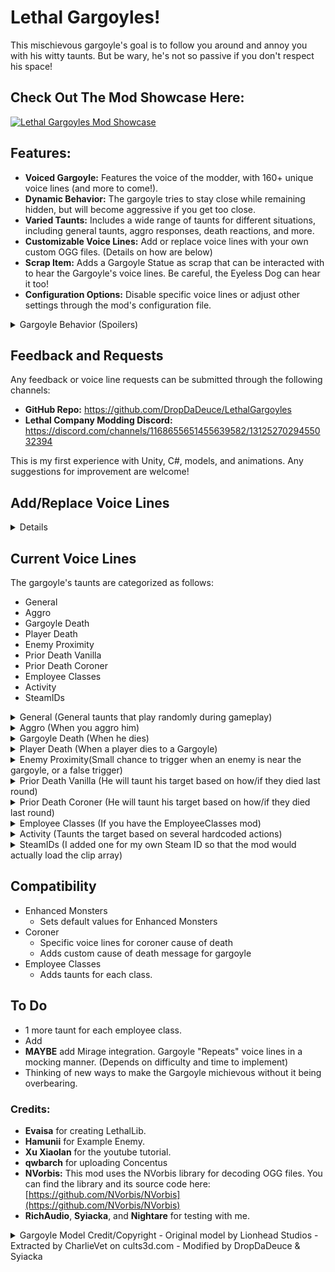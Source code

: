 # Lethal Gargoyles!

This mischievous gargoyle's goal is to follow you around and annoy you with his witty taunts. But be wary, he's not so passive if you don't respect his space!

## Check Out The Mod Showcase Here:
[![Lethal Gargoyles Mod Showcase](https://markdown-videos-api.jorgenkh.no/url?url=https%3A%2F%2Fyoutu.be%2FBGAoOVgEUk0)](https://youtu.be/BGAoOVgEUk0)

## Features:

* **Voiced Gargoyle:**  Features the voice of the modder, with 160+ unique voice lines (and more to come!).
* **Dynamic Behavior:** The gargoyle tries to stay close while remaining hidden, but will become aggressive if you get too close.
* **Varied Taunts:**  Includes a wide range of taunts for different situations, including general taunts, aggro responses, death reactions, and more.
* **Customizable Voice Lines:**  Add or replace voice lines with your own custom OGG files. (Details on how are below)
* **Scrap Item:**  Adds a Gargoyle Statue as scrap that can be interacted with to hear the Gargoyle's voice lines. Be careful, the Eyeless Dog can hear it too!
* **Configuration Options:** Disable specific voice lines or adjust other settings through the mod's configuration file.

<details>
<summary>Gargoyle Behavior (Spoilers)</summary>

- The gargoyle's primary goal is to annoy the player. It will try to stay close while remaining hidden, but its stealth skills are still under development.
- If the player enters its aggro range, it will chase and attack them. Be careful, as it might occasionally push you into walls (a bug that's being worked on).
- If the target player is walking on a catwalk, the gargoyle will try to push the player, potentially off the catwalk!

</details>

## Feedback and Requests

Any feedback or voice line requests can be submitted through the following channels:

* **GitHub Repo:** https://github.com/DropDaDeuce/LethalGargoyles
* **Lethal Company Modding Discord:** https://discord.com/channels/1168655651455639582/1312527029455032394

This is my first experience with Unity, C#, models, and animations. Any suggestions for improvement are welcome!

## Add/Replace Voice Lines
<details>

**1. Audio Format and Location**

- All custom voice lines **must be in OGG format**. Other formats (MP3, WAV, etc.) are not supported.
- Place your custom OGG files in the **"Custom Voice Lines"** folder located within your Lethal Company game directory (e.g., `C:\Program Files (x86)\Steam\steamapps\common\Lethal Company\Custom Voice Lines`).
- **Do not** place custom voice lines in the "Voice Lines" folder.
- There is a maximum size of **500KB** on the OGG files due to Steam networking limitations on network messages.

**2.  Voice Line Categories**

Voice lines are organized into the following categories:

- Combat Dialog
- Taunt - Activity
- Taunt - Aggro
- Taunt - Enemy
- Taunt - Gargoyle Death
- Taunt - General
- Taunt - Player Death
- Taunt - Prior Death
- Taunt - EmployeeClass (Requires the Employee Classes mod)
- Taunt - SteamIDs

**3.  Naming Conventions**

- **Hardcoded Categories:** For the categories "Taunt - Activity," "Taunt - Enemy," "Taunt - Prior Death," and "Taunt - EmployeeClass," you can add multiple variations of the same taunt by using the original file name as a base and adding a suffix.
    - For example, to add variations of the "taunt_priordeath_Abandoned" voice line, you can name your custom OGG files "taunt_priordeath_Abandoned2.ogg", "taunt_priordeath_Abandoned_Custom.ogg", etc. The mod will randomly choose between all variations with the same base name.
- **Other Categories:**  For the remaining categories, you can use any file name for your custom OGG files. Simply place them in the corresponding folder within "Custom Voice Lines."

**4. Disabling Voice Lines**

- If you want to disable a specific voice line, you can do so through the mod's configuration file.

**5. Steam ID Taunts**

- If you want to add a custom taunt for a specific Steam ID, you can do so by naming the OGG file "[SteamID][optional text].ogg" (e.g., "76561198012345678_ConorTaunt.ogg" or "76561198012345678.ogg"). The Gargoyle will play this custom taunt when the player with the specified Steam ID is the target.
- There is a 2.5% chance that the Gargoyle will play a Steam ID taunt. This is to prevent these taunts from being overused.
    - If the player has multiple Steam ID taunts, the Gargoyle will randomly choose one to play.

</details>

## Current Voice Lines

The gargoyle's taunts are categorized as follows:

* General
* Aggro
* Gargoyle Death
* Player Death
* Enemy Proximity
* Prior Death Vanilla
* Prior Death Coroner
* Employee Classes
* Activity
* SteamIDs

<details>
<summary>General (General taunts that play randomly during gameplay)</summary>
<pre>"Ach, I can smell your awful breath... all the way from here."</pre>
<pre>"I'd ask you to try and hit me... but ya'd probably poke yer eye out instead."</pre>
<pre>"I might be made of stone, but at least I ain't stone blind."</pre>
<pre>"Hey! You're that mighty employee, aren't ya? Well, I've got scrap for ya: KISS MY STONEY ARSE!"</pre>
<pre>"I bet your aim's as bad as your body odour!"</pre>
<pre>"I heard there was a prophecy about ya... yeah... something about THE WORST EMPLOYEE OF ALL TIME! Yeah, that was it! Hahaha!"</pre>
<pre>"You must be the sorriest excuse of an Employee I ever saw, and I've seen plenty."</pre>
<pre>"Ye cannae hit me. Ye cannae hit me! Haha!"</pre>
<pre>"Hi, my name's Barn Door. Bet ye cannae hit meeee!"</pre>
<pre>"You're more of a crack-pot than a crack-shot! Hahahaha!"</pre>
<pre>"Don't you try and ignore me, you pink-bellied numpty!"</pre>
<pre>"Is this what I've been sittin' here waiting for all these centuries? You?! Bahahaha!"</pre>
<pre>"I can tell by yer glazed over eyes ye cannae hit straight!"</pre>
<pre>"Hey! Employee! Do you have any tzp or flashlights? Hahaha, you don't have any skill, that's as plain as day!"</pre>
<pre>"Ach, away with ye, ye scavenger dog-monkey."</pre>
<pre>"Hey! Look at me when I'm insulting ya! You walking sack of compost!"</pre>
<pre>"You think you're smart? I've seen more brains in a slop-bucket!"</pre>
<pre>"Let's see your aim... If ya've got one!"</pre>
<pre>"You couldnae hit a castle wi'a ball of dung!"</pre>
<pre>"Ach, ya blunderin' goon, you couldnae hit me in a million years!"</pre>
<pre>"Tell me this, how does a rubbish employee like you stay alive? You must be a right jammy bugger!"</pre>
<pre>"What are you gonna do, huh? Hit me? Ooh, I'm shiverin', mummy, help!"</pre>
<pre>"Tell me this, is it true you don't know which way to hold a shovel? Hahaha!"'</pre>
<pre>"Oh, look! My face is all exposed! Betchya cannae hit me!"</pre>
<pre>"Which one ya cannae hit me with? Yer shovel, or yer sneeze?"</pre>
<pre>"Hey, what you are doing with all those weapons? You might as well use a wee toy slingshot, ye big baby!"</pre>
<pre>"Hey, come and have a go at me, if you think you're tough enough!"</pre>
<pre>"I can paint a target on me arse and you'll still be pointing at ye shoe!"</pre>
<pre>"You're so incompetent, you couldnae hit a spring head!"</pre>
<pre>"I've seen more enthusiasm from a Bracken!"</pre>
<pre>"What do you think of that, Mr. Pajama-Wearing, Basket-Face, Slipper-Wielding, Clipe-Dreep-Bauchle, Gether-Uping-Blate-Maw, Bleathering, Gomeril, Jessie, Oaf-Looking, Stauner, Nyaff, Plookie, Shan, Milk-Drinking, Soy-Faced Shilpit, Mim-Moothed, Sniveling, Worm-Eyed, Hotten-Blaugh, Vile-Stoochie, Callie-Breek-Tattie?" - Submitted by ThePatienceToad</pre>
<pre>"You must have drawn the ugly gene in the family."</pre>
<pre>"Its employees like you that make me happy humans are mortal!" - Submitted by ThePatienceToad</pre>
<pre>"If yer as slow on foot as ye are in the head, ye cannae hope to hit me!" - Submitted by Plague</pre>
</details>

<details>
<summary>Aggro (When you aggro him)</summary>
<pre>"That's It! I'll kick yer arse!"</pre>
<pre>"You think you're tough!? I got some scrap for ya!"</pre>
<pre>"I'll bloody make yer face even more ugly! Wait… I dinnae think that's possible." - Submitted by Electric</pre>
<pre>"Oi! You lookin' at me?! I'll give ye somethin' to look at!"</pre>
<pre>"Step back, ya numpty! Unless ye want a face full of stone!"</pre>
</details>

<details>
<summary>Gargoyle Death (When he dies)</summary>
<pre>"These are my final words. I hate you. Hahahaha!"</pre>
<pre>"At least... at least I'm not... not you..."</pre>
<pre>"At least I didn't trip over my own feet and fall into a pit… you imbecile… *coughs*"</pre>
</details>

<details>
<summary>Player Death (When a player dies to a Gargoyle)</summary>
<pre>"Hahahaha! You died!"</pre>
<pre>"Another employee down! Hahahaha!"</pre>
<pre>"Hahahaha! You suck!"</pre>
</details>

<details>
<summary>Enemy Proximity(Small chance to trigger when an enemy is near the gargoyle, or a false trigger)</summary>
<pre>"Hello, sir Bracken! He's over there! Hahahaha"</pre>
<pre>"Sit still and don't turn around. I want to watch that Spring Head maul you!"</pre>
<pre>"What a cute little Thumper! They're over there boy, go get em! Good boy!"</pre>
<pre>"Looks like you're being haunted! I hope you get possesed you useless pile of trash!"</pre>
<pre>"I hope this centipede eats your face!"</pre>
<pre>"The itsy bitsy spider ate the employees face. Hahahaha!"</pre>
<pre>"Hey look! Another employee. Go give him a hug!"</pre>
<pre>"Yippee! Hahahaha!"</pre>
<pre>"This Jester is hilarious! Go tell that joke to that employee over there! Hahahaha!"</pre>
<pre>"Hey, you! I found some nuts for you to crack. They're over there!"</pre>
<pre>"Hey! Employee! Ever been dissolved by a slime?"</pre>
<pre>"That's one scary butler! I'm glad I'm not you! Hahahaha!"</pre>
<pre>"This one eats employees! I like it already!"</pre>
<pre>"Another Gargoyle joins the employee hunt! Luckily this employee sucks, should be an easy kill!"</pre>
<pre>"Aww, what a cute little doggy! Look at all those teeth, just waiting to rip you to shreds. Oh… Was I supposed to be quiet? Hahahaha"</pre>
</details>

<details>
<summary>Prior Death Vanilla (He will taunt his target based on how/if they died last round)</summary>
<pre>"Left behind, eh?  Even your friends didn't like you!"</pre>
<pre>"I heard tough guys don't look at explosions, which is probably why ye died." - Submitted by ThePatienceToad</pre>
<pre>"They say 'fight fire with fire'. Well, ye fought fists with... yer face! HAHAHA!"</pre>
<pre>"Next time you get roasted, I'll bring some marshmallows."</pre>
<pre>"Flat as a pancake, ye were! Were you always that thin?</pre>
<pre>"You couldnae hold your breath longer than 10 seconds. Hahahaha!" - Submitted by ThePatienceToad</pre>
<pre>"Next time you get electrocuted, try not to pee yourself!"</pre>
<pre>"You got blown away, literally!"</pre>
<pre>"What went up, came down... and splat! Just like you!"</pre>
<pre>"My favorite part about the last moon. Bang! You were full of holes! What a surprise…"</pre>
<pre>"Next time ye want to go head first into something hard, I'll give ya a good smack!"</pre>
<pre>"Kicked ya right into the goal last round ye were! Hahahaha!" - Submitted by ThePatienceToad</pre>
<pre>"Torn limb from limb?  Served you right for getting out of bed that morning!"</pre>
<pre>"How much glue did they need to put ye back together?" - Submitted by ThePatienceToad</pre>
<pre>"Next time you see a knife, try running away from it instead of towards it! Hahahaha!"</pre>
<pre>"Gack! Couldn't breathe? Maybe ye should've tried breathing through your ears!"</pre>
<pre>"Looks like someone needed a breath of fresh air...permanently!"</pre>
<pre>"I can't believe it! You actually died of embarrassment! Hahahaha!" - Submitted by ThePatienceToad</pre>
</details>

<details>
<summary>Prior Death Coroner (He will taunt his target based on how/if they died last round)</summary>
<pre>"Couldnae outsmart a bunch of birds with hairy bums, could ye?"</pre>
<pre>"He's a sneaky one, that Barber! Appears out of thin air, then snip snip! Should've seen yer face... oh wait, he cut it in half! Hahahaha!"</pre>
<pre>"Bracken snuck up on ye. Should've seen the look on yer face when ye felt those bony fingers on yer neck! Then crack like a twig!"</pre>
<pre>"Caught in a wee web, were ye? Should've seen yer face when she came crawlin' out! Like a hairy, eight-legged beastie!"</pre>
<pre>"He went out with a bang, didn't he? Took ye right wit him. Hahahaha!"</pre>
<pre>"Heard ye were lookin' for a close shave. He gave ye one, didn't he? A bit too close for comfort, I'd say!"</pre>
<pre>"Heard those bees gave ye quite the shock! Should've seen yer hair standin' on end! Hahahaha!"</pre>
<pre>"If you had the brains to turn around a half second sooner, you might have survived!" - Submitted by ThePatienceToad</pre>
<pre>"Swallowed whole, were ye? He's got an appetite for careless employees, that worm! Should've seen yer face when he popped up! HAHAHA!"</pre>
<pre>"The pup heard ye sneakin' about! Should've seen him come flyin' through the air! Like a furry, toothy missile!"</pre>
<pre>"Heard ye screamin' all the way from here! Did ye think that would scare him off? He can't even hear ye! Hahahaha!"</pre>
<pre>"He's got a big appetite, that one! Try tried standin' still next time. Maybe he'll think yer a tree!"</pre>
<pre>"Couldn't handle a bit of a haunting, could ye? Yer head just popped like a ripe melon! Messy!"</pre>
<pre>"Couldn't keep yer hands off his shiny bits, could ye? He gave ye a good polishin', though, didn't he?"</pre>
<pre>"Slow and steady wins the race, eh? Except when it's a giant puddle of acid chasin' ye! Hahahaha!"</pre>
<pre>"That Jester's got quite the spring in his step, eh? Should've seen yer face when he popped out! Hahahaha!"</pre>
<pre>"Thought ye could outsmart one of our own, did ye? Yer body sure did make a bloody good chair!"</pre>
<pre>"Yer parenting skills are worse than yer survival skills... I dinnae know that was even possible!" - Submitted by Sniker</pre>
<pre>"A guy with a mask threw up on you and you fell over dead? Maybe that possessed clone has more braincells than you!" - Submitted by Sniker</pre>
<pre>"'Beware of gift bearing Greeks!' Or, in yer case, masks bearin' doom! Should've seen yer friends runnin'! Like wee bairns from a bogeyman!"</pre>
<pre>"Thought ye were done with him, did ye? Next time, try bringin' a fly swatter! Hahahaha!"</pre>
<pre>"He kicked ye so hard, ye flew higher than a hawk! Should've seen ye spinnin' through the air! Did ye land on yer head? Hahahaha!"</pre>
<pre>"He cracked ye good, didn't he? Should've seen ye dancin'! One step forward, two steps back... right into his shotgun blast!"</pre>
<pre>"He ran ye over like a wee speed bump, didn't he? Should've seen ye go flyin'!"</pre>
<pre>"Heard ye were lookin' for a quick trip to the moon. He granted yer wish, didn't he? One-way ticket, though, I'm afraid!"</pre>
<pre>"He's got quite the footwork, that one! Should've seen him tap-dancin' on yer head!"</pre>
<pre>"Ach, he roasted ye like a wee marshmallow, didn't he? Should've seen ye glowin'! Nice and crispy on the outside, I bet!"</pre>
<pre>"Did that wee beastie steal yer breath away? Should've seen ye flailin' about! Like a fish outta water!"</pre>
<pre>"Did ye trip over yer own feet tryin' to get away? Or did ye faint from the smell of his... perfume? HAHAHA! Either way, it's pathetic!"</pre>
<pre>"Ach, couldn't outrun a deaf beastie, could ye? Should've seen ye trippin' over yer own feet!"</pre>
<pre>"Should've seen ye flailin' about with those wee snakes on yer head! Too bad ye broke the fall with ye face!"</pre>
<pre>"Thought ye could make a deal with the devil, did ye? He took yer scrap... and yer soul! HAHAHA!"</pre>
<pre>"Heard ye were expectin' a package. Well, ye got one! Right on top of yer head!"</pre>
<pre>"You know what they say, watch where ye step. Oh, ye must have missed that one."</pre>
<pre>"They say 'lightning never strikes twice'. Well, it only needs to strike once to turn ye into a pile of ash! Hahahaha!"</pre>
<pre>"Heard ye were stargazin'. Well, ye got a closer look than ye planned!"</pre>
<pre>"They say 'curiosity killed the cat'. Well, it also killed the employee who wandered too far! Hahahaha!"</pre>
<pre>"How'd ye miss the big metal plate with spikes on it? Well it sure didn't miss you when it poked holes in ya! Hahahaha!"</pre>
<pre>"They say 'don't poke the bear'. Well, ye shouldn't poke the turret either! Hahahaha!"</pre>
<pre>"Remember that time ye missed that jump and died? Ha, Great times."</pre>
<pre>"Next time ye want to go for a fall, try bringin' a parachute!"</pre>
<pre>"Heard ye were tryin' out for the diving team. Well, ye certainly took the plunge!"</pre>
<pre>"Watch your step! There's a pit there! Oh wait, too late. Hahahaha!"</pre>
<pre>"Ye took the express elevator to the bottom, didn't ye? Did ye make a wish on the way down?"</pre>
<pre>"I heard ye took a bit of a tumble. Can you do it again? I wasn't looking last time."</pre>
<pre>"Thought ye were a master driver, did ye? Did you get your license out of a cereal box?"</pre>
<pre>"My favorite look on ye. Exploded to bits!"</pre>
<pre>"Thought ye could trust yer driver, did ye? Should've called a taxi!"</pre>
<pre>"Next time, try wearin' a traffic cone as a hat! Might make ye a wee bit more visible…"</pre>
<pre>"They say 'don't put all yer eggs in one basket'. Well, ye put all yer faith in that one egg... and it blew up in yer face! Hahahaha!"</pre>
<pre>"Yer jetpack had a wee bit of a temper tantrum, didn't it? Should've seen the fireworks! And the confetti... made of employee bits! Hahahaha!"</pre>
<pre>"Ye flew a bit too close to the sun? Should've seen ye splatter! Like a wee bug on a windshield!"</pre>
<pre>"That ladder had a bone to pick with ye, didn't it? Came down right on top of ye! Should've seen the dent it made! Maybe ye should try wearin' a helmet next time!"</pre>
<pre>"Thought ye could trust yer teammates, did ye? Turns out, they're sharper than they look!"</pre>
<pre>"Heard ye were tryin' out for the skeet shooting competition. Well, ye were the skeet!"</pre>
<pre>"Yer teammate gave ye a good whack, didn't they? Should've seen ye do a jig! One step forward, two steps back... right into the ground!"</pre>
<pre>"Your teammate gave ye a sign, didn't they? A stop sign... right to the head!"</pre>
<pre>"Your teammate gave ye a lesson in road safety, didn't they?"</pre>
<pre>"They say 'the ground can swallow ye whole'. Well, it did! Should've worn yer floaties! Hahahaha!"</pre>
<pre>"That last death sure was stunning!"</pre>
<pre>"Thought ye were safe on that catwalk? Not with him around! Hahahaha"</pre>
</details>

<details>
<summary>Employee Classes (If you have the EmployeeClasses mod)</summary>
<pre>"A Scout? More like a... lout! Probably trip over yer own feet tryin' to escape!"</pre>
<pre>"Go on, then, Brute! Hit me! I could use a massage... if ye can even reach me!"</pre>
<pre>"So ye think yer a smart researcher, eh? I've seen smarter rocks! And they're less squishy!"</pre>
<pre>"Go on, then, Maintenance! Try to repair yerself... after I'm done with ye!"</pre>
<pre>"Just a regular Employee, eh? Nothin' special... just like yer face! Hahahaha!"</pre>
</details>

<details>
<summary>Activity (Taunts the target based on several hardcoded actions)</summary>
<pre>"You think that's a key to the facility!? That's a key to your death! Hahahaha!"</pre>
<pre>"Can't find yer way out, can ye? Don't worry, I'll be here to watch ye die! Hahahaha!"</pre>
<pre>"Need to find the way out, do ye? Just keep wanderin', maybe ye'll stumble upon a friendly monster... or a bottomless pit! Hahahaha!"</pre>
<pre>"Ye killed another Gargoyle, did ye? He must have been deathly ill to die to a weakling like you!"</pre>
<pre>"So ye managed to snap his neck, eh? I could've done it with my little finger! Amateur."</pre>
<pre>"Ye killed a Butler? Ye must feel pretty high and mighty killing a harmless old man!"</pre>
<pre>"Think yer tough because ye squashed a bug? Yer more pathetic than the employee who sits at the ship and watches everyone die!"</pre>
<pre>"What kind of person kills a little girl? You digust me."</pre>
<pre>"Poor bug just wanted some shiny scrap, and ye killed em! I knew yer the worst employee, but yer also a terrible person!"</pre>
<pre>"Ye killed a harmless toy box, and you think yer strong? Bah!"</pre>
<pre>"Ye call us monsters, but then ye go and kill a BABY!? What a digusting creature you are."</pre>
<pre>"Ye see a sick employee, and instead of trying to cure em, you kill em? You really ARE the worst!"</pre>
<pre>"Oh, look at me! I'm an employee, I'm so strong that I kill toys! Hahahaha!"</pre>
<pre>"Ye must be a special kind of wimp to feel threatened by jello!"</pre>
<pre>"Yer so ugly, I think that spider died just from lookin at ya. Hahahaha!"</pre>
<pre>"Cowardly of ye to kill something that can't even move if ye look at it."</pre>
<pre>"That Thumper just wanted some cuddles, and you killed it! Yer even worse than I thought!"</pre>
<pre>"Oi, put that back! My hotub can't run without power!"</pre>
<pre>"Put that mask on yer face! Might make ye more attractive!"</pre>
<pre>"Would be a tragedy if you didn't put that mask on and kill all yer friends. Hahahaha!"</pre>
<pre>"You're such a bad parent, even that maneater baby wants to kill you." - Submitted by Sniker</pre>
</details>

<details>
<summary>SteamIDs (I added one for my own Steam ID so that the mod would actually load the clip array)</summary>
<pre>"If it isn't my creator! There's something I've always wanted to say to you, YOU SUCK! Hahahaha!"</pre>
</details>

## Compatibility
- Enhanced Monsters
    - Sets default values for Enhanced Monsters
- Coroner
    - Specific voice lines for coroner cause of death
    - Adds custom cause of death message for gargoyle
- Employee Classes
    - Adds taunts for each class.

## To Do
- 1 more taunt for each employee class.
- Add 
- **MAYBE** add Mirage integration. Gargoyle "Repeats" voice lines in a mocking manner. (Depends on difficulty and time to implement)
- Thinking of new ways to make the Gargoyle michievous without it being overbearing.

### Credits:
 - **Evaisa** for creating LethalLib.
 - **Hamunii** for Example Enemy.
 - **Xu Xiaolan** for the youtube tutorial.
 - **qwbarch** for uploading Concentus
 - **NVorbis:** This mod uses the NVorbis library for decoding OGG files. You can find the library and its source code here: [https://github.com/NVorbis/NVorbis](https://github.com/NVorbis/NVorbis)
 - **RichAudio**, **Syiacka**, and **Nightare** for testing with me.

<details>
<summary>Gargoyle Model Credit/Copyright - Original model by Lionhead Studios - Extracted by CharlieVet on cults3d.com - Modified by DropDaDeuce & Syiacka</summary>
<pre>The Gargoyle model was extracted from the game Fable II and prepared for printing including smoothing by CharlieVet on cults3d.com

This model is available for use under https://creativecommons.org/licenses/by-nc/4.0/

    - Attribution: CharlieVet https://cults3d.com/en/3d-model/game/gargoyle-on-edge 
    - Modified by: DropDaDeuce & Syiacka
    - License: Creative Commons Attribution-NonCommercial 4.0 International
        - You are free to:
            - Share: copy and redistribute the material in any medium or format
            - Adapt: remix, transform, and build upon the material
            - The licensor cannot revoke these freedoms as long as you follow the license terms.
                - Under the following terms:
                    - Attribution: You must give appropriate credit , provide a link to the license, and indicate if changes were made . You may do so in any reasonable manner, but not in any way that suggests the licensor endorses you or your use.
                    - NonCommercial: You may not use the material for commercial purposes .
                    - No additional restrictions: You may not apply legal terms or technological measures that legally restrict others from doing anything the license permits.
</pre>
</details>